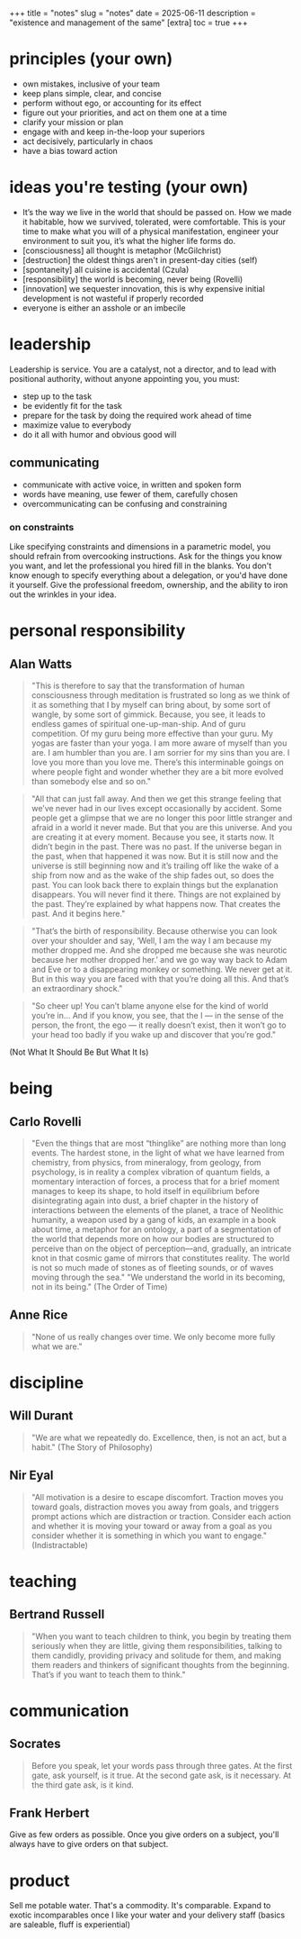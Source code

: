 +++
title = "notes"
slug = "notes"
date = 2025-06-11
description = "existence and management of the same"
[extra]
  toc = true
+++

# principles (your own)
* own mistakes, inclusive of your team
* keep plans simple, clear, and concise
* perform without ego, or accounting for its effect
* figure out your priorities, and act on them one at a time
* clarify your mission or plan
* engage with and keep in-the-loop your superiors
* act decisively, particularly in chaos
* have a bias toward action

# ideas you're testing (your own)
* It’s the way we live in the world that should be passed on. How we made it habitable, how we survived, tolerated, were comfortable. This is your time to make what you will of a physical manifestation, engineer your environment to suit you, it’s what the higher life forms do.
* [consciousness] all thought is metaphor (McGilchrist)
* [destruction] the oldest things aren't in present-day cities (self)
* [spontaneity] all cuisine is accidental (Czula)
* [responsibility] the world is becoming, never being (Rovelli)
* [innovation] we sequester innovation, this is why expensive initial development is not wasteful if properly recorded
* everyone is either an asshole or an imbecile

# leadership
Leadership is service. You are a catalyst, not a director, and to lead with positional authority, without anyone appointing you, you must:

* step up to the task
* be evidently fit for the task
* prepare for the task by doing the required work ahead of time
* maximize value to everybody
* do it all with humor and obvious good will

## communicating

* communicate with active voice, in written and spoken form
* words have meaning, use fewer of them, carefully chosen
* overcommunicating can be confusing and constraining

### on constraints
Like specifying constraints and dimensions in a parametric model, you should refrain from overcooking instructions. Ask for the things you know you want, and let the professional you hired fill in the blanks. You don't know enough to specify everything about a delegation, or you'd have done it yourself. Give the professional freedom, ownership, and the ability to iron out the wrinkles in your idea.

# personal responsibility
## Alan Watts
> "This is therefore to say that the transformation of human consciousness through meditation is frustrated so long as we think of it as something that I by myself can bring about, by some sort of wangle, by some sort of gimmick. Because, you see, it leads to endless games of spiritual one-up-man-ship. And of guru competition. Of my guru being more effective than your guru. My yogas are faster than your yoga. I am more aware of myself than you are. I am humbler than you are. I am sorrier for my sins than you are. I love you more than you love me. There’s this interminable goings on where people fight and wonder whether they are a bit more evolved than somebody else and so on."

> "All that can just fall away. And then we get this strange feeling that we’ve never had in our lives except occasionally by accident. Some people get a glimpse that we are no longer this poor little stranger and afraid in a world it never made. But that you are this universe. And you are creating it at every moment. Because you see, it starts now. It didn’t begin in the past. There was no past. If the universe began in the past, when that happened it was now. But it is still now and the universe is still beginning now and it’s trailing off like the wake of a ship from now and as the wake of the ship fades out, so does the past. You can look back there to explain things but the explanation disappears. You will never find it there. Things are not explained by the past. They’re explained by what happens now. That creates the past. And it begins here."

> "That’s the birth of responsibility. Because otherwise you can look over your shoulder and say, ‘Well, I am the way I am because my mother dropped me. And she dropped me because she was neurotic because her mother dropped her.’ and we go way way back to Adam and Eve or to a disappearing monkey or something. We never get at it. But in this way you are faced with that you’re doing all this. And that’s an extraordinary shock."

> "So cheer up! You can’t blame anyone else for the kind of world you’re in… And if you know, you see, that the I — in the sense of the person, the front, the ego — it really doesn’t exist, then it won’t go to your head too badly if you wake up and discover that you’re god."

(Not What It Should Be But What It Is)

# being
## Carlo Rovelli
> "Even the things that are most “thinglike” are nothing more than long events. The hardest stone, in the light of what we have learned from chemistry, from physics, from mineralogy, from geology, from psychology, is in reality a complex vibration of quantum fields, a momentary interaction of forces, a process that for a brief moment manages to keep its shape, to hold itself in equilibrium before disintegrating again into dust, a brief chapter in the history of interactions between the elements of the planet, a trace of Neolithic humanity, a weapon used by a gang of kids, an example in a book about time, a metaphor for an ontology, a part of a segmentation of the world that depends more on how our bodies are structured to perceive than on the object of perception—and, gradually, an intricate knot in that cosmic game of mirrors that constitutes reality. The world is not so much made of stones as of fleeting sounds, or of waves moving through the sea."
> "We understand the world in its becoming, not in its being."
(The Order of Time)

## Anne Rice
> "None of us really changes over time. We only become more fully what we are."

# discipline
## Will Durant
> "We are what we repeatedly do. Excellence, then, is not an act, but a habit."
(The Story of Philosophy)

## Nir Eyal
> "All motivation is a desire to escape discomfort. Traction moves you toward goals, distraction moves you away from goals, and triggers prompt actions which are distraction or traction. Consider each action and whether it is moving your toward or away from a goal as you consider whether it is something in which you want to engage."
(Indistractable)

# teaching
## Bertrand Russell
> "When you want to teach children to think, you begin by treating them seriously when they are little, giving them responsibilities, talking to them candidly, providing privacy and solitude for them, and making them readers and thinkers of significant thoughts from the beginning. That’s if you want to teach them to think."

# communication
## Socrates
> Before you speak, let your words pass through three gates.
> At the first gate, ask yourself, is it true.
> At the second gate ask, is it necessary.
> At the third gate ask, is it kind.

## Frank Herbert
Give as few orders as possible. Once you give orders on a subject, you'll always have to give orders on that subject.

# product
Sell me potable water. That's a commodity. It's comparable. Expand to exotic incomparables once I like your water and your delivery staff (basics are saleable, fluff is experiential)